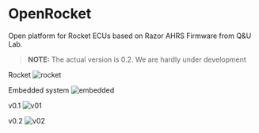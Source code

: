 OpenRocket
==========

Open platform for Rocket ECUs based on Razor AHRS Firmware from Q&U Lab.

> **NOTE:** The actual version is 0.2. We are hardly under development

Rocket
![rocket](https://raw.github.com/gmartinvela/OpenRocket/master/images/openrocket_body.png)

Embedded system
![embedded](https://raw.github.com/gmartinvela/OpenRocket/master/images/openrocket_embedded_system.png)

v0.1
![v01](https://raw.github.com/gmartinvela/OpenRocket/master/images/2013-10-09_15.19.24.jpg)

v0.2
![v02](https://raw.github.com/gmartinvela/OpenRocket/master/images/openrocket_v2.jpg)

